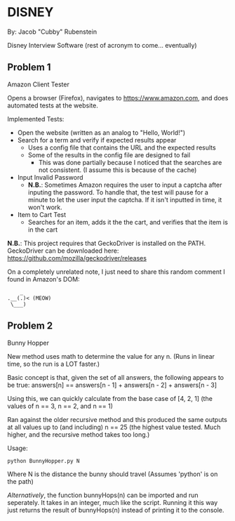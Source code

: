 # DISNEY

By: Jacob "Cubby" Rubenstein

Disney Interview Software (rest of acronym to come... eventually)

## Problem 1

Amazon Client Tester

Opens a browser (Firefox), navigates to https://www.amazon.com, and does automated tests at the website.

Implemented Tests:
- Open the website (written as an analog to "Hello, World!")
- Search for a term and verify if expected results appear
    - Uses a config file that contains the URL and the expected results
    - Some of the results in the config file are designed to fail
        - This was done partially because I noticed that the searches are not consistent. (I assume this is because of the cache)
- Input Invalid Password
    - **N.B.**: Sometimes Amazon requires the user to input a captcha after inputing the password. To handle that, the test will pause for a minute to let the user input the captcha. If it isn't inputted in time, it won't work.
- Item to Cart Test
    - Searches for an item, adds it the the cart, and verifies that the item is in the cart

**N.B.**: This project requires that GeckoDriver is installed on the PATH. GeckoDriver can be downloaded here: https://github.com/mozilla/geckodriver/releases

On a completely unrelated note, I just need to share this random comment I found in Amazon's DOM:
```
    _
.__(.)< (MEOW)
 \___)
```

## Problem 2

Bunny Hopper

New method uses math to determine the value for any n. (Runs in linear time, so the run is a LOT faster.)

Basic concept is that, given the set of all answers, the following appears to be true:
answers[n] == answers[n - 1] + answers[n - 2] + answers[n - 3]

Using this, we can quickly calculate from the base case of [4, 2, 1] (the values of n == 3, n == 2, and n == 1)

Ran against the older recursive method and this produced the same outputs at all values up to (and including) n == 25 (the highest value tested. Much higher, and the recursive method takes too long.)

Usage: 
```
python BunnyHopper.py N
```
Where N is the distance the bunny should travel
(Assumes 'python' is on the path)

*Alternatively*, the function bunnyHops(n) can be imported and run seperately. It takes in an integer, much like the script.
Running it this way just returns the result of bunnyHops(n) instead of printing it to the console.